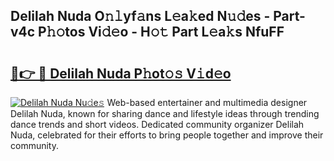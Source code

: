 ## Delilah Nuda O𝚗𝚕yf𝚊ns L𝚎a𝚔ed N𝚞𝚍es - Part-v4c P𝚑𝚘tos Vi𝚍𝚎o - H𝚘𝚝 Part L𝚎a𝚔s NfuFF

# <h2><a href="http://kff5d5g.oniu.top/?m=Delilah+Nuda">🔗👉 🔴 Delilah Nuda P𝚑ot𝚘𝚜 V𝚒d𝚎o</a></h2>

[![Delilah Nuda Nu𝚍e𝚜](https://i.imgur.com/0qMVB7G.gif)](http://kff5d5g.oniu.top/?m=Delilah+Nuda)
Web-based entertainer and multimedia designer Delilah Nuda, known for sharing dance and lifestyle ideas through trending dance trends and short videos. Dedicated community organizer Delilah Nuda, celebrated for their efforts to bring people together and improve their community.  
